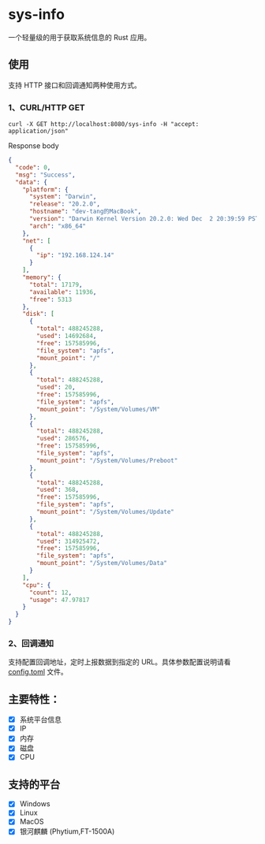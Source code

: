 # sys-info

一个轻量级的用于获取系统信息的 Rust 应用。

## 使用

支持 HTTP 接口和回调通知两种使用方式。

### 1、CURL/HTTP GET
``` shell
curl -X GET http://localhost:8080/sys-info -H "accept: application/json"
```
Response body
``` json
{
  "code": 0,
  "msg": "Success",
  "data": {
    "platform": {
      "system": "Darwin",
      "release": "20.2.0",
      "hostname": "dev-tang的MacBook",
      "version": "Darwin Kernel Version 20.2.0: Wed Dec  2 20:39:59 PST 2020; root:xnu-7195.60.75~1/RELEASE_X86_64",
      "arch": "x86_64"
    },
    "net": [
      {
        "ip": "192.168.124.14"
      }
    ],
    "memory": {
      "total": 17179,
      "available": 11936,
      "free": 5313
    },
    "disk": [
      {
        "total": 488245288,
        "used": 14692684,
        "free": 157585996,
        "file_system": "apfs",
        "mount_point": "/"
      },
      {
        "total": 488245288,
        "used": 20,
        "free": 157585996,
        "file_system": "apfs",
        "mount_point": "/System/Volumes/VM"
      },
      {
        "total": 488245288,
        "used": 286576,
        "free": 157585996,
        "file_system": "apfs",
        "mount_point": "/System/Volumes/Preboot"
      },
      {
        "total": 488245288,
        "used": 368,
        "free": 157585996,
        "file_system": "apfs",
        "mount_point": "/System/Volumes/Update"
      },
      {
        "total": 488245288,
        "used": 314925472,
        "free": 157585996,
        "file_system": "apfs",
        "mount_point": "/System/Volumes/Data"
      }
    ],
    "cpu": {
      "count": 12,
      "usage": 47.97817
    }
  }
}
```

### 2、回调通知
支持配置回调地址，定时上报数据到指定的 URL。具体参数配置说明请看 [config.toml](config.toml) 文件。


## 主要特性：  
- [x] 系统平台信息  
- [x] IP  
- [x] 内存  
- [x] 磁盘  
- [x] CPU

## 支持的平台
- [x] Windows  
- [x] Linux  
- [x] MacOS  
- [x] 银河麒麟 (Phytium,FT-1500A)  
